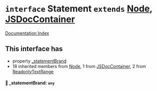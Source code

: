 # `interface` Statement `extends` [Node](../interface.Node/README.md), [JSDocContainer](../interface.JSDocContainer/README.md)

[Documentation Index](../README.md)

## This interface has

- property [\_statementBrand](#-_statementbrand-any)
- 18 inherited members from [Node](../interface.Node/README.md), 1 from [JSDocContainer](../interface.JSDocContainer/README.md), 2 from [ReadonlyTextRange](../interface.ReadonlyTextRange/README.md)


#### 📄 \_statementBrand: `any`




